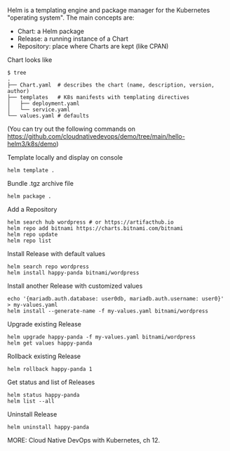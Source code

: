 Helm is a templating engine and package manager for the Kubernetes "operating system". The main concepts are:

* Chart: a Helm package
* Release: a running instance of a Chart
* Repository: place where Charts are kept (like CPAN)

Chart looks like

    $ tree
    .
    ├── Chart.yaml  # describes the chart (name, description, version, author)
    ├── templates   # K8s manifests with templating directives
    │   ├── deployment.yaml
    │   └── service.yaml
    └── values.yaml # defaults

(You can try out the following commands on https://github.com/cloudnativedevops/demo/tree/main/hello-helm3/k8s/demo)

Template locally and display on console

    helm template .

Bundle .tgz archive file

    helm package .

Add a Repository

    helm search hub wordpress # or https://artifacthub.io
    helm repo add bitnami https://charts.bitnami.com/bitnami
    helm repo update
    helm repo list

Install Release with default values

    helm search repo wordpress
    helm install happy-panda bitnami/wordpress

Install another Release with customized values

    echo '{mariadb.auth.database: user0db, mariadb.auth.username: user0}' > my-values.yaml
    helm install --generate-name -f my-values.yaml bitnami/wordpress

Upgrade existing Release

    helm upgrade happy-panda -f my-values.yaml bitnami/wordpress
    helm get values happy-panda

Rollback existing Release

    helm rollback happy-panda 1

Get status and list of Releases

    helm status happy-panda
    helm list --all

Uninstall Release

    helm uninstall happy-panda

MORE: Cloud Native DevOps with Kubernetes, ch 12.
